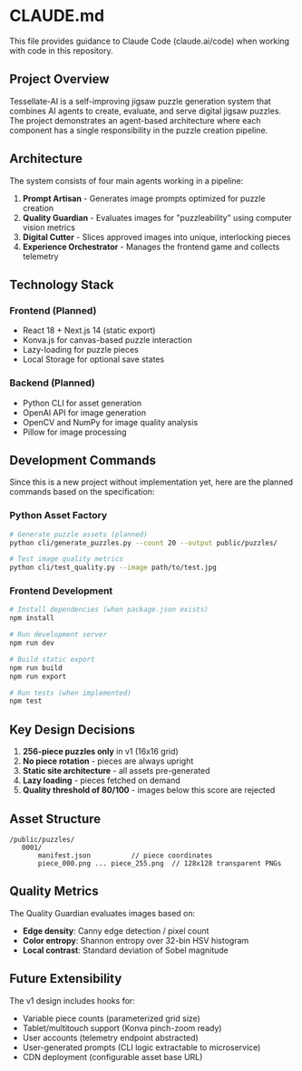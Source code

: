 # CLAUDE.md

This file provides guidance to Claude Code (claude.ai/code) when working with code in this repository.

## Project Overview

Tessellate-AI is a self-improving jigsaw puzzle generation system that combines AI agents to create, evaluate, and serve digital jigsaw puzzles. The project demonstrates an agent-based architecture where each component has a single responsibility in the puzzle creation pipeline.

## Architecture

The system consists of four main agents working in a pipeline:

1. **Prompt Artisan** - Generates image prompts optimized for puzzle creation
2. **Quality Guardian** - Evaluates images for "puzzleability" using computer vision metrics
3. **Digital Cutter** - Slices approved images into unique, interlocking pieces
4. **Experience Orchestrator** - Manages the frontend game and collects telemetry

## Technology Stack

### Frontend (Planned)
- React 18 + Next.js 14 (static export)
- Konva.js for canvas-based puzzle interaction
- Lazy-loading for puzzle pieces
- Local Storage for optional save states

### Backend (Planned)
- Python CLI for asset generation
- OpenAI API for image generation
- OpenCV and NumPy for image quality analysis
- Pillow for image processing

## Development Commands

Since this is a new project without implementation yet, here are the planned commands based on the specification:

### Python Asset Factory
```bash
# Generate puzzle assets (planned)
python cli/generate_puzzles.py --count 20 --output public/puzzles/

# Test image quality metrics
python cli/test_quality.py --image path/to/test.jpg
```

### Frontend Development
```bash
# Install dependencies (when package.json exists)
npm install

# Run development server
npm run dev

# Build static export
npm run build
npm run export

# Run tests (when implemented)
npm test
```

## Key Design Decisions

1. **256-piece puzzles only** in v1 (16x16 grid)
2. **No piece rotation** - pieces are always upright
3. **Static site architecture** - all assets pre-generated
4. **Lazy loading** - pieces fetched on demand
5. **Quality threshold of 80/100** - images below this score are rejected

## Asset Structure

```
/public/puzzles/
   0001/
       manifest.json          // piece coordinates
       piece_000.png ... piece_255.png  // 128x128 transparent PNGs
```

## Quality Metrics

The Quality Guardian evaluates images based on:
- **Edge density**: Canny edge detection / pixel count
- **Color entropy**: Shannon entropy over 32-bin HSV histogram  
- **Local contrast**: Standard deviation of Sobel magnitude

## Future Extensibility

The v1 design includes hooks for:
- Variable piece counts (parameterized grid size)
- Tablet/multitouch support (Konva pinch-zoom ready)
- User accounts (telemetry endpoint abstracted)
- User-generated prompts (CLI logic extractable to microservice)
- CDN deployment (configurable asset base URL)
